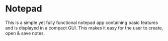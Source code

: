 # Notepad

This is a simple yet fully functional notepad app containing basic features and is displayed in a compact GUI. This makes it easy for the user to create, open & save notes.
